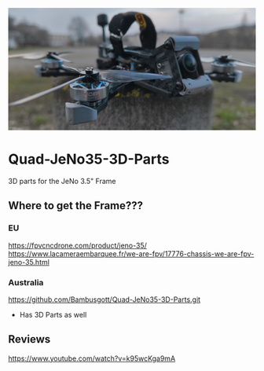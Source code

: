 ![View](Images/IMG_20250211.jpg)

# Quad-JeNo35-3D-Parts
3D parts for the JeNo 3.5" Frame

## Where to get the Frame???
### EU
https://fpvcncdrone.com/product/jeno-35/
https://www.lacameraembarquee.fr/we-are-fpv/17776-chassis-we-are-fpv-jeno-35.html


### Australia
https://github.com/Bambusgott/Quad-JeNo35-3D-Parts.git
- Has 3D Parts as well

## Reviews
https://www.youtube.com/watch?v=k95wcKga9mA
